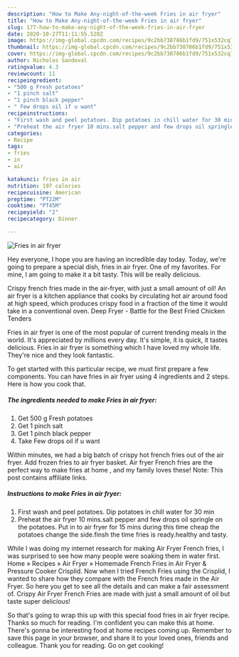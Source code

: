 ```yaml
---
description: "How to Make Any-night-of-the-week Fries in air fryer"
title: "How to Make Any-night-of-the-week Fries in air fryer"
slug: 177-how-to-make-any-night-of-the-week-fries-in-air-fryer
date: 2020-10-27T11:11:55.520Z
image: https://img-global.cpcdn.com/recipes/9c2bb738786b1fd9/751x532cq70/fries-in-air-fryer-recipe-main-photo.jpg
thumbnail: https://img-global.cpcdn.com/recipes/9c2bb738786b1fd9/751x532cq70/fries-in-air-fryer-recipe-main-photo.jpg
cover: https://img-global.cpcdn.com/recipes/9c2bb738786b1fd9/751x532cq70/fries-in-air-fryer-recipe-main-photo.jpg
author: Nicholas Sandoval
ratingvalue: 4.3
reviewcount: 11
recipeingredient:
- "500 g Fresh potatoes"
- "1 pinch salt"
- "1 pinch black pepper"
- " Few drops oil if u want"
recipeinstructions:
- "First wash and peel potatoes. Dip potatoes in chill water for 30 min"
- "Preheat the air fryer 10 mins.salt pepper and few drops oil springle on the potatoes. Put in to air fryer for 15 mins during this time cheap the potatoes change the side.finsh the time fries is ready.healthy and tasty."
categories:
- Recipe
tags:
- fries
- in
- air

katakunci: fries in air 
nutrition: 197 calories
recipecuisine: American
preptime: "PT22M"
cooktime: "PT45M"
recipeyield: "2"
recipecategory: Dinner

---
```



![Fries in air fryer](https://img-global.cpcdn.com/recipes/9c2bb738786b1fd9/751x532cq70/fries-in-air-fryer-recipe-main-photo.jpg)

Hey everyone, I hope you are having an incredible day today. Today, we're going to prepare a special dish, fries in air fryer. One of my favorites. For mine, I am going to make it a bit tasty. This will be really delicious.

Crispy french fries made in the air-fryer, with just a small amount of oil! An air fryer is a kitchen appliance that cooks by circulating hot air around food at high speed, which produces crispy food in a fraction of the time it would take in a conventional oven. Deep Fryer - Battle for the Best Fried Chicken Tenders

Fries in air fryer is one of the most popular of current trending meals in the world. It's appreciated by millions every day. It's simple, it is quick, it tastes delicious. Fries in air fryer is something which I have loved my whole life. They're nice and they look fantastic.


To get started with this particular recipe, we must first prepare a few components. You can have fries in air fryer using 4 ingredients and 2 steps. Here is how you cook that.

<!--inarticleads1-->

##### The ingredients needed to make Fries in air fryer:

1. Get 500 g Fresh potatoes
1. Get 1 pinch salt
1. Get 1 pinch black pepper
1. Take  Few drops oil if u want


Within minutes, we had a big batch of crispy hot french fries out of the air fryer. Add frozen fries to air fryer basket. Air fryer French fries are the perfect way to make fries at home , and my family loves these! Note: This post contains affiliate links. 

<!--inarticleads2-->

##### Instructions to make Fries in air fryer:

1. First wash and peel potatoes. Dip potatoes in chill water for 30 min
1. Preheat the air fryer 10 mins.salt pepper and few drops oil springle on the potatoes. Put in to air fryer for 15 mins during this time cheap the potatoes change the side.finsh the time fries is ready.healthy and tasty.


While I was doing my internet research for making Air Fryer French fries, I was surprised to see how many people were soaking them in water first. Home » Recipes » Air Fryer » Homemade French Fries in Air Fryer &amp; Pressure Cooker Crisplid. Now when I tried French Fries using the Crisplid, I wanted to share how they compare with the French fries made in the Air Fryer. So here you get to see all the details and can make a fair assessment of. Crispy Air Fryer French Fries are made with just a small amount of oil but taste super delicious! 

So that's going to wrap this up with this special food fries in air fryer recipe. Thanks so much for reading. I'm confident you can make this at home. There's gonna be interesting food at home recipes coming up. Remember to save this page in your browser, and share it to your loved ones, friends and colleague. Thank you for reading. Go on get cooking!
